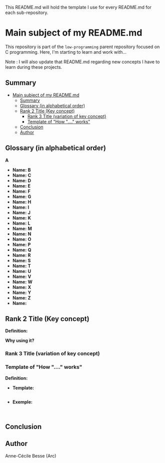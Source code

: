 This README.md will hold the template I use for every README.md for each sub-repository.

# Main subject of my README.md

This repository is part of the `low-programming` parent repository focused on C programming. Here, I'm starting to learn and work with...

Note : I will also update that README.md regarding new concepts I have to learn during these projects.

## Summary

- [Main subject of my README.md](#main-subject-of-my-readmemd)
	- [Summary](#summary)
	- [Glossary (in alphabetical order)](#glossary-in-alphabetical-order)
	- [Rank 2 Title (Key concept)](#rank-2-title-key-concept)
		- [Rank 3 Title (variation of key concept)](#rank-3-title-variation-of-key-concept)
		- [Template of "How "...." works"](#template-of-how--works)
	- [Conclusion](#conclusion)
	- [Author](#author)

## Glossary (in alphabetical order)

**A**
  - **Name:** 
**B**
  - **Name:** 
**C**
  - **Name:** 
**D**
  - **Name:** 
**E**
  - **Name:** 
**F**  
  - **Name:** 
**G**  
  - **Name:** 
**H**  
  - **Name:** 
**I**  
  - **Name:** 
**J**
  - **Name:** 
**K**
  - **Name:** 
**L**
  - **Name:** 
**M**
  - **Name:** 
**N**
  - **Name:** 
**O**  
  - **Name:** 
**P**  
  - **Name:** 
**Q**  
  - **Name:** 
**R**  
  - **Name:**
**S**
  - **Name:** 
**T**
  - **Name:** 
**U**
  - **Name:** 
**V**
  - **Name:** 
**W**
  - **Name:** 
**X**  
  - **Name:** 
**Y**  
  - **Name:** 
**Z**  
  - **Name:**  

## Rank 2 Title (Key concept)

**Definition:**

**Why using it?**

### Rank 3 Title (variation of key concept)

### Template of "How "...." works"

**Definition:** 

  - **Template:** 

```c 

``` 

  - **Exemple:**

```c
 
```

## Conclusion


## Author

Anne-Cécile Besse (Arc)